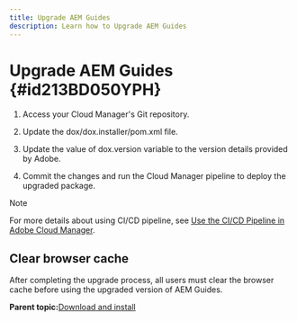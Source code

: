 ```yaml
---
title: Upgrade AEM Guides
description: Learn how to Upgrade AEM Guides
---
```

# Upgrade AEM Guides {#id213BD050YPH}

1.  Access your Cloud Manager's Git repository.

1.  Update the dox/dox.installer/pom.xml file.

1.  Update the value of dox.version variable to the version details provided by Adobe.

1.  Commit the changes and run the Cloud Manager pipeline to deploy the upgraded package.


>[!NOTE]
>
> For more details about using CI/CD pipeline, see [Use the CI/CD Pipeline in Adobe Cloud Manager](https://experienceleague.adobe.com/docs/experience-manager-learn/foundation/cloud-manager/use-the-cicd-pipeline-in-cloud-manager-for-aem.html).

## Clear browser cache 

After completing the upgrade process, all users must clear the browser cache before using the upgraded version of AEM Guides.

**Parent topic:**[Download and install](download-install.md)
